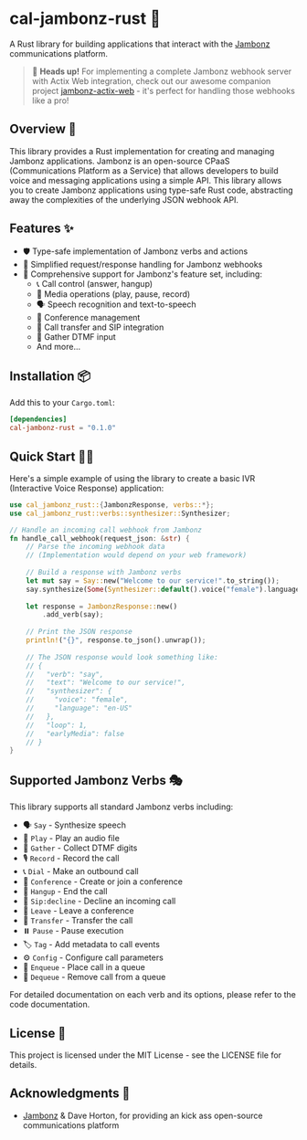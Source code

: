 # cal-jambonz-rust 🚀

A Rust library for building applications that interact with the [Jambonz](https://jambonz.org/) communications platform.

> 📱 **Heads up!** For implementing a complete Jambonz webhook server with Actix Web integration, check out our awesome companion project [jambonz-actix-web](https://github.com/callable-ltd/cal-jambonz-actix-web-rust) - it's perfect for handling those webhooks like a pro!

## Overview 🌟

This library provides a Rust implementation for creating and managing Jambonz applications. Jambonz is an open-source CPaaS (Communications Platform as a Service) that allows developers to build voice and messaging applications using a simple API. This library allows you to create Jambonz applications using type-safe Rust code, abstracting away the complexities of the underlying JSON webhook API.

## Features ✨

- 🛡️ Type-safe implementation of Jambonz verbs and actions
- 🔄 Simplified request/response handling for Jambonz webhooks
- 🎯 Comprehensive support for Jambonz's feature set, including:
    - 📞 Call control (answer, hangup)
    - 🎵 Media operations (play, pause, record)
    - 🗣️ Speech recognition and text-to-speech
    - 👥 Conference management
    - 🔀 Call transfer and SIP integration
    - 🔢 Gather DTMF input
    - And more...

## Installation 📦

Add this to your `Cargo.toml`:

```toml
[dependencies]
cal-jambonz-rust = "0.1.0"
```

## Quick Start 🏃‍♂️

Here's a simple example of using the library to create a basic IVR (Interactive Voice Response) application:

```rust
use cal_jambonz_rust::{JambonzResponse, verbs::*};
use cal_jambonz_rust::verbs::synthesizer::Synthesizer;

// Handle an incoming call webhook from Jambonz
fn handle_call_webhook(request_json: &str) {
    // Parse the incoming webhook data
    // (Implementation would depend on your web framework)
    
    // Build a response with Jambonz verbs
    let mut say = Say::new("Welcome to our service!".to_string());
    say.synthesize(Some(Synthesizer::default().voice("female").language("en-US")));
    
    let response = JambonzResponse::new()
        .add_verb(say);
            
    // Print the JSON response
    println!("{}", response.to_json().unwrap());
    
    // The JSON response would look something like:
    // {
    //   "verb": "say",
    //   "text": "Welcome to our service!",
    //   "synthesizer": {
    //     "voice": "female",
    //     "language": "en-US"
    //   },
    //   "loop": 1,
    //   "earlyMedia": false
    // }
}
```

## Supported Jambonz Verbs 🎭

This library supports all standard Jambonz verbs including:

- 🗣️ `Say` - Synthesize speech
- 🎵 `Play` - Play an audio file
- 🔢 `Gather` - Collect DTMF digits
- 🎙️ `Record` - Record the call
- 📞 `Dial` - Make an outbound call
- 👥 `Conference` - Create or join a conference
- 👋 `Hangup` - End the call
- 🚫 `Sip:decline` - Decline an incoming call
- 🚶 `Leave` - Leave a conference
- 🔄 `Transfer` - Transfer the call
- ⏸️ `Pause` - Pause execution
- 🏷️ `Tag` - Add metadata to call events
- ⚙️ `Config` - Configure call parameters
- 🔄 `Enqueue` - Place call in a queue
- 🔄 `Dequeue` - Remove call from a queue

For detailed documentation on each verb and its options, please refer to the code documentation.

## License 📄

This project is licensed under the MIT License - see the LICENSE file for details.

## Acknowledgments 🙏

- [Jambonz](https://jambonz.org/) & Dave Horton, for providing an kick ass open-source communications platform